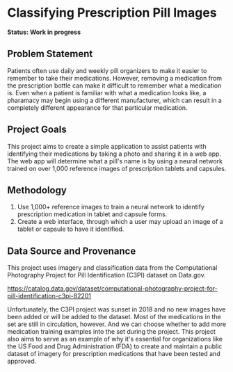# Classifying Prescription Pill Images

**Status: Work in progress**

## Problem Statement

Patients often use daily and weekly pill organizers to make it easier to remember to take their medications. However, removing a medication from the prescription bottle can make it difficult to remember what a medication is. Even when a patient is familiar with what a medication looks like, a pharamacy may begin using a different manufacturer, which can result in a completely different appearance for that particular medication.

## Project Goals

This project aims to create a simple application to assist patients with identifying their medications by taking a photo and sharing it in a web app. The web app will determine what a pill's name is by using a neural network trained on over 1,000 reference images of prescription tablets and capsules.

## Methodology

1. Use 1,000+ reference images to train a neural network to identify prescription medication in tablet and capsule forms.
2. Create a web interface, through which a user may upload an image of a tablet or capsule to have it identified.

## Data Source and Provenance

This project uses imagery and classification data from the Computational Photography Project for Pill Identification (C3PI) dataset on Data.gov.

https://catalog.data.gov/dataset/computational-photography-project-for-pill-identification-c3pi-82201

Unfortunately, the C3PI project was sunset in 2018 and no new images have been added or will be added to the dataset. Most of the medications in the set are still in circulation, however. And we can choose whether to add more medication training examples into the set during the project. This project also aims to serve as an example of why it's essential for organizations like the US Food and Drug Administration (FDA) to create and maintain a public dataset of imagery for prescription medications that have been tested and approved.
